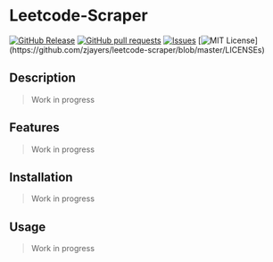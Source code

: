 # Leetcode-Scraper
[![GitHub Release](https://img.shields.io/github/release/zjayers/leetcode-scraper.svg?style=flat)]()
[![GitHub pull requests](https://img.shields.io/github/issues-pr/zjayers/leetcode-scraper.svg?style=flat)]()
[![Issues](https://img.shields.io/github/issues-raw/zjayers/leetcode-scraper.svg?maxAge=25000)](https://github.com/zjayers/leetcode-scraper/issues)
[![MIT License](https://img.shields.io/apm/l/atomic-ui.svg?)](https://github.com/zjayers/leetcode-scraper/blob/master/LICENSEs)

## Description

> Work in progress

## Features

> Work in progress

## Installation

> Work in progress

## Usage

> Work in progress